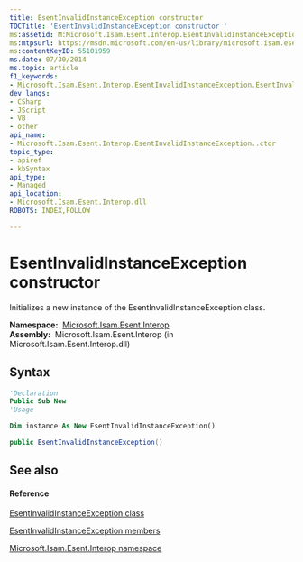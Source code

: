 ```yaml
---
title: EsentInvalidInstanceException constructor 
TOCTitle: 'EsentInvalidInstanceException constructor '
ms:assetid: M:Microsoft.Isam.Esent.Interop.EsentInvalidInstanceException.#ctor
ms:mtpsurl: https://msdn.microsoft.com/en-us/library/microsoft.isam.esent.interop.esentinvalidinstanceexception.esentinvalidinstanceexception(v=EXCHG.10)
ms:contentKeyID: 55101959
ms.date: 07/30/2014
ms.topic: article
f1_keywords:
- Microsoft.Isam.Esent.Interop.EsentInvalidInstanceException.EsentInvalidInstanceException
dev_langs:
- CSharp
- JScript
- VB
- other
api_name: 
- Microsoft.Isam.Esent.Interop.EsentInvalidInstanceException..ctor
topic_type: 
- apiref
- kbSyntax
api_type: 
- Managed
api_location: 
- Microsoft.Isam.Esent.Interop.dll
ROBOTS: INDEX,FOLLOW

---
```


# EsentInvalidInstanceException constructor

Initializes a new instance of the EsentInvalidInstanceException class.

**Namespace:**  [Microsoft.Isam.Esent.Interop](hh596136\(v=exchg.10\).md)  
**Assembly:**  Microsoft.Isam.Esent.Interop (in Microsoft.Isam.Esent.Interop.dll)

## Syntax

``` vb
'Declaration
Public Sub New
'Usage

Dim instance As New EsentInvalidInstanceException()
```

``` csharp
public EsentInvalidInstanceException()
```

## See also

#### Reference

[EsentInvalidInstanceException class](dn319502\(v=exchg.10\).md)

[EsentInvalidInstanceException members](dn319526\(v=exchg.10\).md)

[Microsoft.Isam.Esent.Interop namespace](hh596136\(v=exchg.10\).md)

